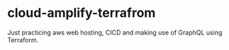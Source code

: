 # cloud-amplify-terrafrom
Just practicing aws web hosting, CICD and making use of GraphQL using Terraform.
